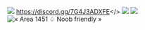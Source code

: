 ![](https://github.com/Powerforce00/Area1451/assets/145535983/645fc953-8a4f-409e-b3d8-8893045355a8)
<a id="Join Discord!!">https://discord.gg/7G4J3ADXFE</>
![]((https://github.com/Powerforce00/Area1451/assets/145535983/dba21181-5efd-4302-bd32-7340c0ffd3d0)![](https://github.com/Powerforce00/Area1451/assets/145535983/f211c31c-85c1-4169-9b79-f4e8ea2f100a))
![](https://github.com/Powerforce00/Area1451/assets/145535983/b2ac747f-25c3-4c74-93fb-b5df0a3b60aa)
![« Area 1451 ♤ Noob friendly »](https://github.com/Powerforce00/Area1451/assets/145535983/3c23c9d9-cd50-47e1-a020-ff51cdd9eb4d)


